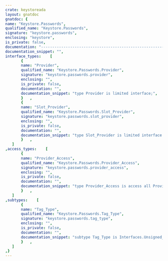 ```yaml
---
crate: keystoreada
layout: gnatdoc
gnatdoc: {
name: "Keystore.Passwords",
qualified_name: "Keystore.Passwords",
signature: "keystore.passwords",
enclosing: "keystore",
is_private: false,
documentation: "---------------------------------------------------------------------\n  keystore-passwords -- Password provider\n  Copyright (C) 2019 Stephane Carrez\n  Written by Stephane Carrez (Stephane.Carrez@gmail.com)\n\n  Licensed under the Apache License, Version 2.0 (the \"License\");\n  you may not use this file except in compliance with the License.\n  You may obtain a copy of the License at\n\n      http://www.apache.org/licenses/LICENSE-2.0\n\n  Unless required by applicable law or agreed to in writing, software\n  distributed under the License is distributed on an \"AS IS\" BASIS,\n  WITHOUT WARRANTIES OR CONDITIONS OF ANY KIND, either express or implied.\n  See the License for the specific language governing permissions and\n  limitations under the License.\n---------------------------------------------------------------------",
documentation_snippet: "",
interface_types:    [
       {
       name: "Provider",
       qualified_name: "Keystore.Passwords.Provider",
       signature: "keystore.passwords.provider",
       enclosing: "",
       is_private: false,
       documentation: "",
       documentation_snippet: "type Provider is limited interface;",
       }   ,
       {
       name: "Slot_Provider",
       qualified_name: "Keystore.Passwords.Slot_Provider",
       signature: "keystore.passwords.slot_provider",
       enclosing: "",
       is_private: false,
       documentation: "",
       documentation_snippet: "type Slot_Provider is limited interface and Provider;",
       }   ,
   ]
,access_types:    [
       {
       name: "Provider_Access",
       qualified_name: "Keystore.Passwords.Provider_Access",
       signature: "keystore.passwords.provider_access",
       enclosing: "",
       is_private: false,
       documentation: "",
       documentation_snippet: "type Provider_Access is access all Provider'Class;",
       }   ,
   ]
,subtypes:    [
       {
       name: "Tag_Type",
       qualified_name: "Keystore.Passwords.Tag_Type",
       signature: "keystore.passwords.tag_type",
       enclosing: "",
       is_private: false,
       documentation: "",
       documentation_snippet: "subtype Tag_Type is Interfaces.Unsigned_32;",
       }   ,
   ]
,}
---
```

